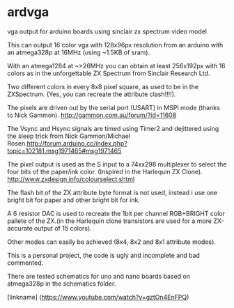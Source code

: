 # ardvga
vga output for arduino boards using sinclair zx spectrum video model

This can output 16 color vga with 128x96px resolution from an arduino with an atmega328p at 16MHz (using ~1.5KB of sram).

With an atmega1284 at ~>26MHz you can obtain at least 256x192px with 16 colors as in the unforgettable ZX Spectrum from Sinclair Research Ltd.

Two different colors in every 8x8 pixel square, as used to be in the ZXSpectrum. (Yes, you can recreate the attribute clash!!!!).

The pixels are driven out by the serial port (USART) in MSPI mode (thanks to Nick Gammon). http://gammon.com.au/forum/?id=11608

The Vsync and Hsync signals are timed using Timer2 and dejittered using the sleep trick from Nick Gammon/Michael Rosen.http://forum.arduino.cc/index.php?topic=102181.msg1971465#msg1971465

The pixel output is used as the S input to a 74xx298 multiplexer to select the four bits of the paper/ink color. (Inspired in the Harlequin ZX Clone). http://www.zxdesign.info/colourselect.shtml

The flash bit of the ZX attribute byte format is not used, instead i use one bright bit for paper and other bright bit for ink.

A 6 resistor DAC is used to recreate the 1bit per channel RGB+BRIGHT color pallete of the ZX.(in the Harlequin clone transistors are used for a more ZX-accurate output of 15 colors).

Other modes can easily be achieved (8x4, 8x2 and 8x1 attribute modes).


This is a personal project, the code is ugly and incomplete and bad commented.


There are tested schematics for uno and nano boards based on atmega328p in the schematics folder.

[linkname] (https://www.youtube.com/watch?v=gztOn4EnFPQ)
